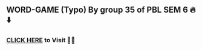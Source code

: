 ## WORD-GAME (Typo) By group 35 of PBL SEM 6 🔥⬇️
### <a href="typo35.netlify.app">CLICK HERE<a/> to Visit 🧑‍💻
